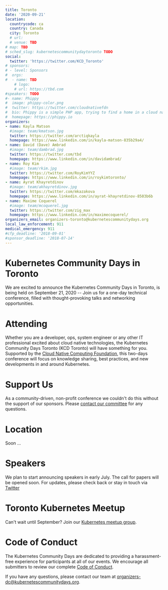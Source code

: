 ```yaml
---
title: Toronto
date: '2020-09-21'
location:
  countrycode: ca
  country: Canada
  city: Toronto
  # url:
  # venue: TBD
# map: TBD
# sched_slug: kubernetescommunitydaytoronto TODO
social:
  twitter: 'https://twitter.com/KCD_Toronto'
# sponsors:
# - level: Sponsors
#  orgs:
#  - name: TBD
    # logo: 
    # url: https://tbd.com
#speakers: TODO
#- name: Phippy
#  image: phippy-color.png
#  twitter: https://twitter.com/cloudnativefdn
#  bio: Phippy is a simple PHP app, trying to find a home in a cloud native world.
#  homepage: https://phippy.io
organizers:
- name: Kayla Matson
  #image: team/kmatson.jpg
  twitter: https://twitter.com/arctiqkayla
  homepage: https://www.linkedin.com/in/kayla-matson-835b29a4/
- name: David (Dave) Ambrad
  #image: team/dambrad.jpg
  twitter: https://twitter.com/tbd
  homepage: https://www.linkedin.com/in/davidambrad/
- name: Roy Kim
  #image: team/rkim.jpg
  twitter: https://twitter.com/RoyKimYYZ
  homepage: https://www.linkedin.com/in/roykimtoronto/
- name: Ayrat Khayretdinov
  #image: team/akhayretdinov.jpg
  twitter: https://twitter.com/mkazakova
  homepage: https://www.linkedin.com/in/ayrat-khayretdinov-8503b6b
- name: Maxime Coquerel
  #image: team/mcoquerel.jpg
  twitter: https://twitter.com/zig_max
  homepage: https://www.linkedin.com/in/maximecoquerel/
organizers_email: organizers-toronto@kubernetescommunitydays.org
local_law_enforcement: 911
medical_emergency: 911
#cfp_deadline: '2018-09-01'
#sponsor_deadline: '2018-07-14'
---
```


# Kubernetes Community Days in Toronto

We are excited to announce the Kubernetes Community Days in Toronto, is being held on September 21, 2020 -- Join us for a one-day technical conference, filled with thought-provoking talks and networking opportunities.

# Attending

Whether you are a developer, ops, system engineer or any other IT professional excited about cloud native technologies, the Kubernetes Community Days Toronto (KCD Toronto) will have something for you.  Supported by the [Cloud Native Computing Foundation](https://cncf.io/), this two-days conference will focus on knowledge sharing, best practices, and new developments in and around Kubernetes.

# Support Us

As a community-driven, non-profit conference we couldn't do this without the support of our sponsors. Please [contact our committee](mailto:sponsors-toronto@kubernetescommunitydays.org) for any questions.

# Location

Soon ...

# Speakers

We plan to start announcing speakers in early July. The call for papers will be opened soon. For updates, please check back or stay in touch via [Twitter](https://twitter.com/KCD_Toronto)

# Toronto Kubernetes Meetup

Can't wait until September? Join our [Kubernetes meetup group](https://www.meetup.com/fr-FR/Kubernetes-Toronto/).

# Code of Conduct

The Kubernetes Community Days are dedicated to providing a harassment-free experience for participants at all of our events. We encourage all submitters to review our complete [Code of Conduct](https://kubernetescommunitydays.org/code-of-conduct/).

If you have any questions, please contact our team at [organizers-dc@kubernetescommunitydays.org](mailto:organizers-toronto@kubernetescommunitydays.org).
